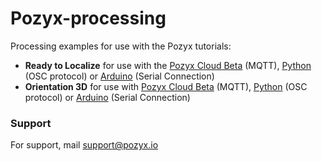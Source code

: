 # Pozyx-processing
Processing examples for use with the Pozyx tutorials:

- **Ready to Localize** for use with the [Pozyx Cloud Beta](https://bapp.cloud.pozyxlabs.com/settings/api-keys) (MQTT), [Python](https://www.pozyx.io/Documentation/Tutorials/ready_to_localize/Python) (OSC protocol) or [Arduino](https://www.pozyx.io/Documentation/Tutorials/ready_to_localize) (Serial Connection)
- **Orientation 3D** for use with [Pozyx Cloud Beta](https://bapp.cloud.pozyxlabs.com/settings/api-keys) (MQTT), [Python](https://www.pozyx.io/Documentation/Tutorials/orientation_3D/Python) (OSC protocol) or [Arduino](https://www.pozyx.io/Documentation/Tutorials/orientation_3D) (Serial Connection)

### Support
For support, mail support@pozyx.io